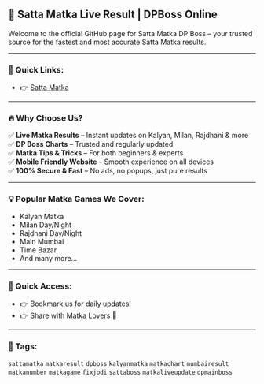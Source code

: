 ## 🎯 Satta Matka Live Result | DPBoss Online

Welcome to the official GitHub page for Satta Matka DP Boss – your trusted source for the fastest and most accurate Satta Matka results.

---

### 🔗 Quick Links:

- 👉 [Satta Matka](https://sattamatkadpboss.co/)

---

### 🔥 Why Choose Us?

✅ **Live Matka Results** – Instant updates on Kalyan, Milan, Rajdhani & more  
✅ **DP Boss Charts** – Trusted and regularly updated  
✅ **Matka Tips & Tricks** – For both beginners & experts  
✅ **Mobile Friendly Website** – Smooth experience on all devices  
✅ **100% Secure & Fast** – No ads, no popups, just pure results  

---

### 💡 Popular Matka Games We Cover:

- Kalyan Matka  
- Milan Day/Night  
- Rajdhani Day/Night  
- Main Mumbai  
- Time Bazar  
- And many more…

---

### 🔗 Quick Access:

- 👉 Bookmark us for daily updates!  
- 👉 Share with Matka Lovers 🎯


---

### 📌 Tags:

`sattamatka` `matkaresult` `dpboss` `kalyanmatka` `matkachart` `mumbairesult`  
`matkanumber` `matkagame` `fixjodi` `sattaboss` `matkaliveupdate` `dpmainboss`




